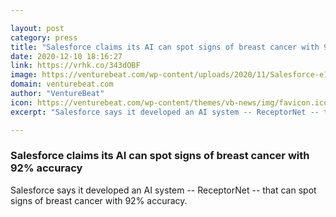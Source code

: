 ```yaml
---

layout: post
category: press
title: "Salesforce claims its AI can spot signs of breast cancer with 92% accuracy"
date: 2020-12-10 18:16:27
link: https://vrhk.co/343dOBF
image: https://venturebeat.com/wp-content/uploads/2020/11/Salesforce-e1606938078476.jpg?w=1200&strip=all
domain: venturebeat.com
author: "VentureBeat"
icon: https://venturebeat.com/wp-content/themes/vb-news/img/favicon.ico
excerpt: "Salesforce says it developed an AI system -- ReceptorNet -- that can spot signs of breast cancer with 92% accuracy."

---
```


### Salesforce claims its AI can spot signs of breast cancer with 92% accuracy

Salesforce says it developed an AI system -- ReceptorNet -- that can spot signs of breast cancer with 92% accuracy.